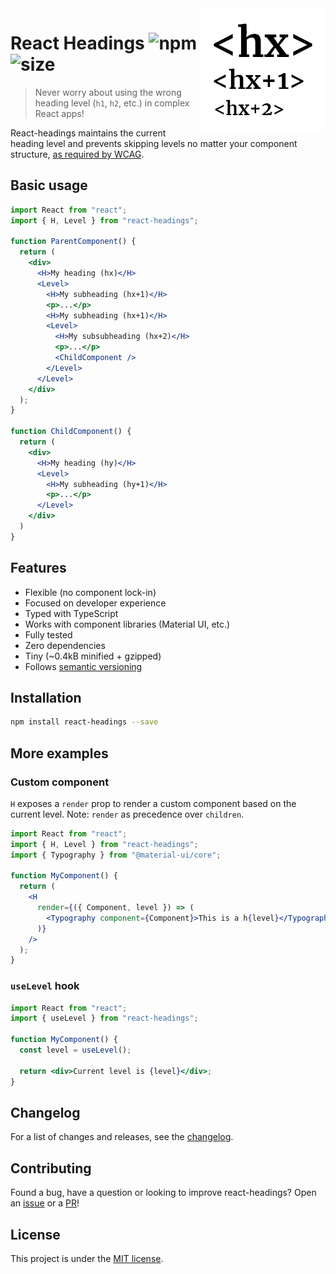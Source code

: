 <img align="right" width="200" src="https://github.com/alexnault/react-headings/raw/master/assets/react-headings.png" />

# React Headings ![npm](https://img.shields.io/npm/v/react-headings?style=flat-square) ![size](https://img.shields.io/bundlephobia/minzip/react-headings?style=flat-square)

> Never worry about using the wrong heading level (`h1`, `h2`, etc.) in complex React apps!

React-headings maintains the current heading level and prevents skipping levels no matter your component structure, [as required by WCAG](https://www.w3.org/WAI/tutorials/page-structure/headings/).

## Basic usage

```jsx
import React from "react";
import { H, Level } from "react-headings";

function ParentComponent() {
  return (
    <div>
      <H>My heading (hx)</H>
      <Level>
        <H>My subheading (hx+1)</H>
        <p>...</p>
        <H>My subheading (hx+1)</H>
        <Level>
          <H>My subsubheading (hx+2)</H>
          <p>...</p>
          <ChildComponent />
        </Level>
      </Level>
    </div>
  );
}

function ChildComponent() {
  return (
    <div>
      <H>My heading (hy)</H>
      <Level>
        <H>My subheading (hy+1)</H>
        <p>...</p>
      </Level>
    </div>
  )
}
```

## Features

- Flexible (no component lock-in)
- Focused on developer experience
- Typed with TypeScript
- Works with component libraries (Material UI, etc.)
- Fully tested
- Zero dependencies
- Tiny (~0.4kB minified + gzipped)
- Follows [semantic versioning](https://semver.org/)

## Installation

```bash
npm install react-headings --save
```

## More examples

### Custom component

`H` exposes a `render` prop to render a custom component based on the current level.
Note: `render` as precedence over `children`.

```jsx
import React from "react";
import { H, Level } from "react-headings";
import { Typography } from "@material-ui/core";

function MyComponent() {
  return (
    <H
      render={({ Component, level }) => (
        <Typography component={Component}>This is a h{level}</Typography>
      )}
    />
  );
}
```

### `useLevel` hook

```jsx
import React from "react";
import { useLevel } from "react-headings";

function MyComponent() {
  const level = useLevel();

  return <div>Current level is {level}</div>;
}
```

## Changelog

For a list of changes and releases, see the [changelog](https://github.com/alexnault/react-headings/releases).

## Contributing

Found a bug, have a question or looking to improve react-headings? Open an [issue](https://github.com/alexnault/react-headings/issues/new) or a [PR](https://github.com/alexnault/react-headings/fork)!

## License

This project is under the [MIT license](/LICENSE).
